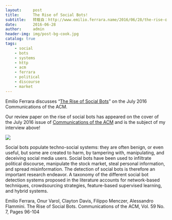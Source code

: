 ```yaml
---
layout:     post
title:      The Rise of Social Bots!
subtitle:   转载自：http://www.emilio.ferrara.name/2016/06/28/the-rise-of-social-bots/
date:       2016-06-28
author:     admin
header-img: img/post-bg-cook.jpg
catalog: true
tags:
    - social
    - bots
    - systems
    - http
    - acm
    - ferrara
    - political
    - discourse
    - market
---
```


Emilio Ferrara discusses “[The Rise of Social Bots](http://cacm.acm.org/magazines/2016/7/204021)” on the July 2016 Communications of the ACM.


Our review paper on the rise of social bots has appeared on the cover of the July 2016 issue of [Communications of the ACM](http://cacm.acm.org/magazines/2016/7) and is the subject of my interview above!

[![](http://www.emilio.ferrara.name/wp-content/uploads/2016/06/Screen-Shot-2016-06-28-at-3.20.42-PM-224x300.png)
](http://cacm.acm.org/magazines/2016/7/204021-the-rise-of-social-bots/fulltext)

Social bots populate techno-social systems: they are often benign, or even useful, but some are created to harm, by tampering with, manipulating, and deceiving social media users. Social bots have been used to infiltrate political discourse, manipulate the stock market, steal personal information, and spread misinformation. The detection of social bots is therefore an important research endeavor. A taxonomy of the different social bot detection systems proposed in the literature accounts for network-based techniques, crowdsourcing strategies, feature-based supervised learning, and hybrid systems.

Emilio Ferrara, Onur Varol, Clayton Davis, Filippo Menczer, Alessandro Flammini. The Rise of Social Bots. Communications of the ACM, Vol. 59 No. 7, Pages 96-104
